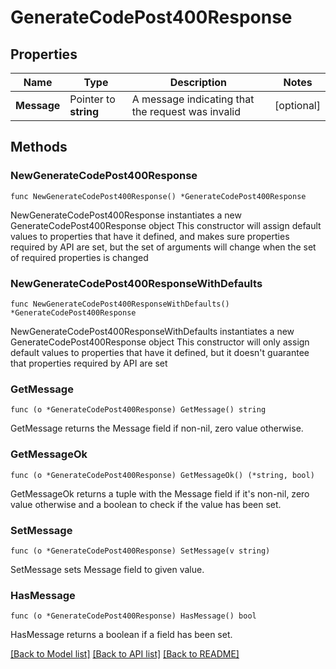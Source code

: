 # GenerateCodePost400Response

## Properties

Name | Type | Description | Notes
------------ | ------------- | ------------- | -------------
**Message** | Pointer to **string** | A message indicating that the request was invalid | [optional] 

## Methods

### NewGenerateCodePost400Response

`func NewGenerateCodePost400Response() *GenerateCodePost400Response`

NewGenerateCodePost400Response instantiates a new GenerateCodePost400Response object
This constructor will assign default values to properties that have it defined,
and makes sure properties required by API are set, but the set of arguments
will change when the set of required properties is changed

### NewGenerateCodePost400ResponseWithDefaults

`func NewGenerateCodePost400ResponseWithDefaults() *GenerateCodePost400Response`

NewGenerateCodePost400ResponseWithDefaults instantiates a new GenerateCodePost400Response object
This constructor will only assign default values to properties that have it defined,
but it doesn't guarantee that properties required by API are set

### GetMessage

`func (o *GenerateCodePost400Response) GetMessage() string`

GetMessage returns the Message field if non-nil, zero value otherwise.

### GetMessageOk

`func (o *GenerateCodePost400Response) GetMessageOk() (*string, bool)`

GetMessageOk returns a tuple with the Message field if it's non-nil, zero value otherwise
and a boolean to check if the value has been set.

### SetMessage

`func (o *GenerateCodePost400Response) SetMessage(v string)`

SetMessage sets Message field to given value.

### HasMessage

`func (o *GenerateCodePost400Response) HasMessage() bool`

HasMessage returns a boolean if a field has been set.


[[Back to Model list]](../README.md#documentation-for-models) [[Back to API list]](../README.md#documentation-for-api-endpoints) [[Back to README]](../README.md)


